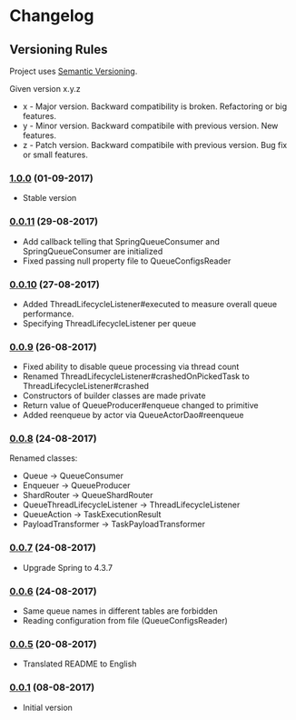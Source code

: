 # Changelog

## Versioning Rules

Project uses [Semantic Versioning](http://semver.org/).

Given version x.y.z

* x - Major version. Backward compatibility is broken. Refactoring or big features.
* y - Minor version. Backward compatibile with previous version. New features.
* z - Patch version. Backward compatibile with previous version. Bug fix or small features. 

### [1.0.0]() (01-09-2017)

* Stable version

### [0.0.11]() (29-08-2017)

* Add callback telling that SpringQueueConsumer and SpringQueueConsumer are initialized
* Fixed passing null property file to QueueConfigsReader

### [0.0.10]() (27-08-2017)

* Added ThreadLifecycleListener#executed to measure overall queue performance.
* Specifying ThreadLifecycleListener per queue

### [0.0.9]() (26-08-2017)

* Fixed ability to disable queue processing via thread count
* Renamed ThreadLifecycleListener#crashedOnPickedTask to ThreadLifecycleListener#crashed
* Constructors of builder classes are made private
* Return value of QueueProducer#enqueue changed to primitive
* Added reenqueue by actor via QueueActorDao#reenqueue

### [0.0.8]() (24-08-2017)

Renamed classes:
* Queue -> QueueConsumer
* Enqueuer -> QueueProducer
* ShardRouter -> QueueShardRouter
* QueueThreadLifecycleListener -> ThreadLifecycleListener
* QueueAction -> TaskExecutionResult
* PayloadTransformer -> TaskPayloadTransformer

### [0.0.7]() (24-08-2017)

* Upgrade Spring to 4.3.7

### [0.0.6]() (24-08-2017)

* Same queue names in different tables are forbidden
* Reading configuration from file (QueueConfigsReader)

### [0.0.5]() (20-08-2017)

* Translated README to English

### [0.0.1]() (08-08-2017)

* Initial version
